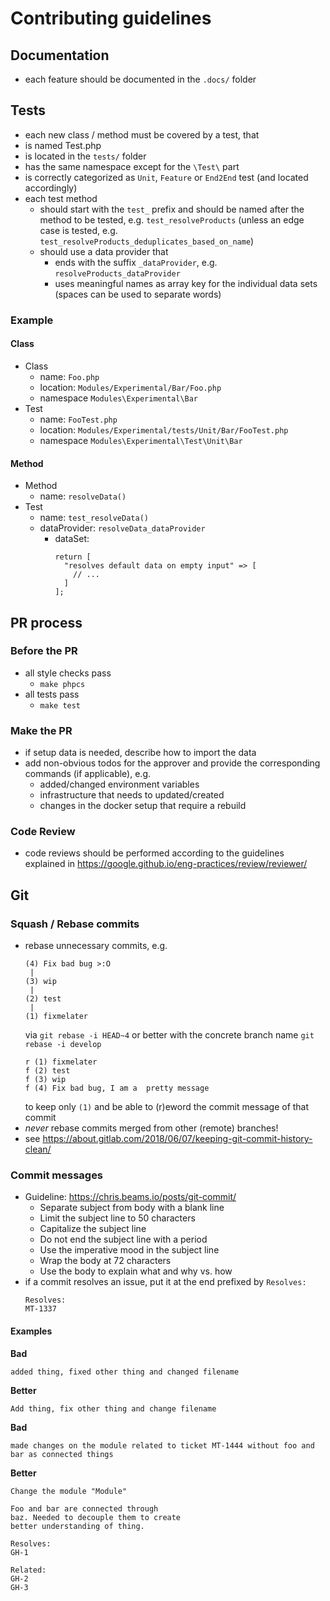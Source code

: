 # Contributing guidelines

## Documentation
- each feature should be documented in the `.docs/` folder

## Tests
- each new class / method must be covered by a test, that
 - is named <ClassName>Test.php
 - is located in the `tests/` folder
 - has the same namespace except for the `\Test\` part
 - is correctly categorized as `Unit`, `Feature` or `End2End` test
   (and located accordingly)
- each test method
  - should start with the `test_` prefix and should be named after the method to be tested,
    e.g. `test_resolveProducts`
    (unless an edge case is tested, e.g. `test_resolveProducts_deduplicates_based_on_name`)
  - should use a data provider that
    - ends with the suffix `_dataProvider`, e.g. `resolveProducts_dataProvider`
    - uses meaningful names as array key for the individual data sets
      (spaces can be used to separate words)

### Example
#### Class
- Class
  - name: `Foo.php`
  - location: `Modules/Experimental/Bar/Foo.php`
  - namespace `Modules\Experimental\Bar`
- Test
  - name: `FooTest.php`
  - location: `Modules/Experimental/tests/Unit/Bar/FooTest.php`
  - namespace `Modules\Experimental\Test\Unit\Bar`

#### Method
- Method
  - name: `resolveData()`
- Test
  - name: `test_resolveData()`
  - dataProvider: `resolveData_dataProvider`
    - dataSet:
      ````
      return [
        "resolves default data on empty input" => [
          // ...
        ]
      ];
      ````

## PR process

### Before the PR
- all style checks pass
  - `make phpcs`
- all tests pass
  - `make test`

### Make the PR
- if setup data is needed, describe how to import the data
- add non-obvious todos for the approver and provide the corresponding commands (if applicable), e.g.
  - added/changed environment variables
  - infrastructure that needs to updated/created
  - changes in the docker setup that require a rebuild

### Code Review
- code reviews should be performed according to the guidelines explained in https://google.github.io/eng-practices/review/reviewer/

## Git
### Squash / Rebase commits
- rebase unnecessary commits, e.g.
  ````
  (4) Fix bad bug >:O
   |
  (3) wip
   |
  (2) test
   |
  (1) fixmelater
  ````
  via `git rebase -i HEAD~4` or better with the concrete branch name `git rebase -i develop`
  ````
  r (1) fixmelater
  f (2) test
  f (3) wip
  f (4) Fix bad bug, I am a  pretty message
  ````
  to keep only `(1)` and be able to (r)eword the commit message of that commit
- *never* rebase commits merged from other (remote) branches!
- see https://about.gitlab.com/2018/06/07/keeping-git-commit-history-clean/

### <span id="commit-message">Commit messages</span>
- Guideline: https://chris.beams.io/posts/git-commit/
  - Separate subject from body with a blank line
  - Limit the subject line to 50 characters
  - Capitalize the subject line
  - Do not end the subject line with a period
  - Use the imperative mood in the subject line
  - Wrap the body at 72 characters
  - Use the body to explain what and why vs. how
- if a commit resolves an issue, put it at the end prefixed by `Resolves:`
  ````
  Resolves:
  MT-1337
  ````

#### Examples
**Bad**
````
added thing, fixed other thing and changed filename
````
**Better**
````
Add thing, fix other thing and change filename
````

**Bad**
````
made changes on the module related to ticket MT-1444 without foo and bar as connected things
````
**Better**
````
Change the module "Module"

Foo and bar are connected through
baz. Needed to decouple them to create
better understanding of thing.

Resolves:
GH-1

Related:
GH-2
GH-3
````
